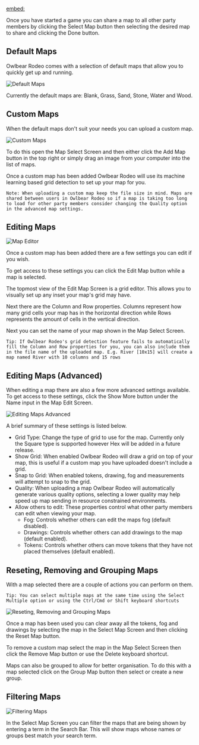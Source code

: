 [embed:](https://www.youtube.com/embed/ztLDznOpmsg)

Once you have started a game you can share a map to all other party members by clicking the Select Map button then selecting the desired map to share and clicking the Done button.

## Default Maps

Owlbear Rodeo comes with a selection of default maps that allow you to quickly get up and running.

![Default Maps](defaultMaps)

Currently the default maps are: Blank, Grass, Sand, Stone, Water and Wood.

## Custom Maps

When the default maps don't suit your needs you can upload a custom map.

![Custom Maps](customMaps)

To do this open the Map Select Screen and then either click the Add Map button in the top right or simply drag an image from your computer into the list of maps.

Once a custom map has been added Owlbear Rodeo will use its machine learning based grid detection to set up your map for you.

`Note: When uploading a custom map keep the file size in mind. Maps are shared between users in Owlbear Rodeo so if a map is taking too long to load for other party members consider changing the Quality option in the advanced map settings.`

## Editing Maps

![Map Editor](mapEditor)

Once a custom map has been added there are a few settings you can edit if you wish.

To get access to these settings you can click the Edit Map button while a map is selected.

The topmost view of the Edit Map Screen is a grid editor. This allows you to visually set up any inset your map's grid may have.

Next there are the Column and Row properties. Columns represent how many grid cells your map has in the horizontal direction while Rows represents the amount of cells in the vertical direction.

Next you can set the name of your map shown in the Map Select Screen.

`Tip: If Owlbear Rodeo's grid detection feature fails to automatically fill the Column and Row properties for you, you can also include them in the file name of the uploaded map. E.g. River [10x15] will create a map named River with 10 columns and 15 rows`

## Editing Maps (Advanced)

When editing a map there are also a few more advanced settings available.
To get access to these settings, click the Show More button under the Name input in the Map Edit Screen.

![Editing Maps Advanced](editingMapsAdvanced)

A brief summary of these settings is listed below.

- Grid Type: Change the type of grid to use for the map. Currently only the Square type is supported however Hex will be added in a future release.
- Show Grid: When enabled Owlbear Rodeo will draw a grid on top of your map, this is useful if a custom map you have uploaded doesn't include a grid.
- Snap to Grid: When enabled tokens, drawing, fog and measurements will attempt to snap to the grid.
- Quality: When uploading a map Owlbear Rodeo will automatically generate various quality options, selecting a lower quality may help speed up map sending in resource constrained environments.
- Allow others to edit: These properties control what other party members can edit when viewing your map.
  - Fog: Controls whether others can edit the maps fog (default disabled).
  - Drawings: Controls whether others can add drawings to the map (default enabled).
  - Tokens: Controls whether others can move tokens that they have not placed themselves (default enabled).

## Reseting, Removing and Grouping Maps

With a map selected there are a couple of actions you can perform on them.

`Tip: You can select multiple maps at the same time using the Select Multiple option or using the Ctrl/Cmd or Shift keyboard shortcuts`

![Reseting, Removing and Grouping Maps](resetAndRemovingMaps)

Once a map has been used you can clear away all the tokens, fog and drawings by selecting the map in the Select Map Screen and then clicking the Reset Map button.

To remove a custom map select the map in the Map Select Screen then click the Remove Map button or use the Delete keyboard shortcut.

Maps can also be grouped to allow for better organisation. To do this with a map selected click on the Group Map button then select or create a new group.

## Filtering Maps

![Filtering Maps](filteringMaps)

In the Select Map Screen you can filter the maps that are being shown by entering a term in the Search Bar. This will show maps whose names or groups best match your search term.
